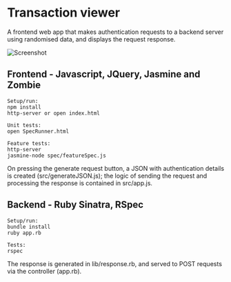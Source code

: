 # Transaction viewer

A frontend web app that makes authentication requests to a backend server using randomised data, and displays the request response.

![Screenshot](https://github.com/lukew244/viewer/viewer.png)

## Frontend - Javascript, JQuery, Jasmine and Zombie

```
Setup/run:
npm install
http-server or open index.html

Unit tests:
open SpecRunner.html

Feature tests:
http-server
jasmine-node spec/featureSpec.js
```
On pressing the generate request button, a JSON with authentication details is created (src/generateJSON.js); the logic of sending the request and processing the response is contained in src/app.js.



## Backend - Ruby Sinatra, RSpec

```
Setup/run:
bundle install
ruby app.rb

Tests:
rspec
```

The response is generated in lib/response.rb, and served to POST requests via the controller (app.rb).
